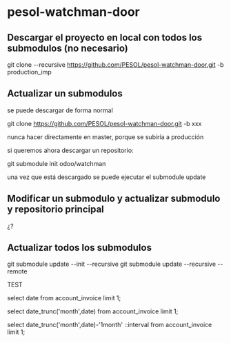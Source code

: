 # pesol-watchman-door

## Descargar el proyecto en local con todos los submodulos (no necesario)

git clone --recursive https://github.com/PESOL/pesol-watchman-door.git -b production_imp


## Actualizar un submodulos

se puede descargar de forma normal

git clone https://github.com/PESOL/pesol-watchman-door.git -b xxx

nunca hacer directamente en master, porque se subiría a producción

si queremos ahora descargar un repositorio:

git submodule init odoo/watchman

una vez que está descargado se puede ejecutar el submodule update

## Modificar un submodulo y actualizar submodulo y repositorio principal

¿?

## Actualizar todos los submodulos

git submodule update --init --recursive
git submodule update --recursive --remote



TEST

select date from account_invoice limit 1;

select date_trunc('month',date)
from account_invoice limit 1;

select date_trunc('month',date)-'1month' ::interval
from account_invoice limit 1;
